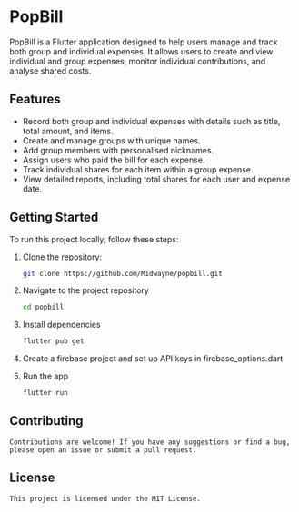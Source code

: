 # PopBill

PopBill is a Flutter application designed to help users manage and track both group and individual expenses. It allows users to create and view individual and group expenses, monitor individual contributions, and analyse shared costs.

## Features

- Record both group and individual expenses with details such as title, total amount, and items.
- Create and manage groups with unique names.
- Add group members with personalised nicknames.
- Assign users who paid the bill for each expense.
- Track individual shares for each item within a group expense.
- View detailed reports, including total shares for each user and expense date.

## Getting Started

To run this project locally, follow these steps:

1. Clone the repository:

   ```bash
   git clone https://github.com/Midwayne/popbill.git
   ```

2. Navigate to the project repository

   ```bash
   cd popbill
   ```

3. Install dependencies
   ```bash
   flutter pub get
   ```
4. Create a firebase project and set up API keys in firebase_options.dart

5. Run the app
   ```bash
   flutter run
   ```

## Contributing

    Contributions are welcome! If you have any suggestions or find a bug, please open an issue or submit a pull request.

## License

    This project is licensed under the MIT License.
